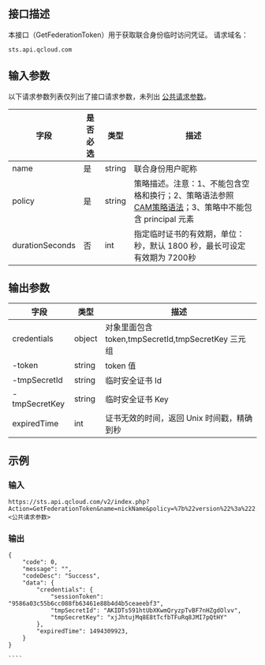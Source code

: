 ## 接口描述
本接口（GetFederationToken）用于获取联合身份临时访问凭证。
请求域名：

```
sts.api.qcloud.com
```

## 输入参数
以下请求参数列表仅列出了接口请求参数，未列出 [公共请求参数](https://cloud.tencent.com/document/api/213/6976)。

|字段|是否必选|类型|描述|
| ------------ | ------------ | ------------ | ------------ |
|name|是|string|联合身份用户昵称|
|policy|是|string|策略描述。注意：1、不能包含空格和换行；2、策略语法参照 [CAM策略语法](https://cloud.tencent.com/document/product/598/10603)；3、策略中不能包含 principal 元素|
|durationSeconds|否|int|指定临时证书的有效期，单位：秒，默认 1800 秒，最长可设定有效期为 7200秒|

## 输出参数

| 字段  | 类型  | 描述  |
| ------------ | ------------ | ------------ |
|  credentials | object  | 对象里面包含 token,tmpSecretId,tmpSecretKey 三元组  |
|  -token | string  | token 值  |
|  -tmpSecretId | string  | 临时安全证书 Id  |
|  -tmpSecretKey| string | 临时安全证书 Key  |
| expiredTime  | int  |  证书无效的时间，返回 Unix 时间戳，精确到秒 |

 ## 示例
### 输入

```
https://sts.api.qcloud.com/v2/index.php?Action=GetFederationToken&name=nickName&policy=%7b%22version%22%3a%222.0%22%2c%22statement%22%3a%5b%7b%22action%22%3a%5b%22name%2fqcisa%3aGetInfoByFields%22%5d%2c%22resource%22%3a%5b%22qcs%3a%3aqcisa%3a%3auin%2f90000000000%3aqcisa%2fbigCustomerDetail%22%2c%22qcs%3a%3aqcisa%3a%3auin%2f90000000000%3aqcisa%2fuserDetail%22%2c%22qcs%3a%3aqcisa%3a%3auin%2f90000000000%3aqcisa%2fauthDetail%22%5d%2c%22effect%22%3a%22allow%22%7d%5d%7d&durationSeconds=1800&<公共请求参数>
```

### 输出

```
{
    "code": 0,
    "message": "",
    "codeDesc": "Success",
    "data": {
        "credentials": {
            "sessionToken": "9586a03c55b6cc088fb63461e88b4d4b5ceaeebf3",
            "tmpSecretId": "AKIDTs591htUbXKwmQryzpTvBF7nHZgdOlvv",
            "tmpSecretKey": "xjJhtujMq8E8tTcfbTFuRq8JMI7pQtHY"
        },
        "expiredTime": 1494309923,    
    }
}

​````

```